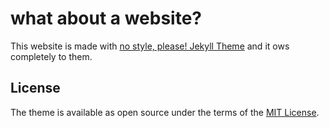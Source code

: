 # what about a website?

This website is made with [no style, please! Jekyll Theme](https://github.com/riggraz/no-style-please) and it ows completely to them.

## License

The theme is available as open source under the terms of the [MIT License](https://opensource.org/licenses/MIT).

